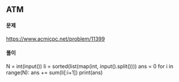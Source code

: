 ## ATM

#### 문제
https://www.acmicpc.net/problem/11399

#### 풀이
N = int(input())
li = sorted(list(map(int, input().split())))
ans = 0
for i in range(N):
    ans += sum(li[:i+1])
print(ans)
